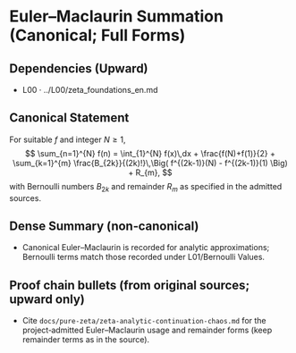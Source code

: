 # Euler–Maclaurin Summation (Canonical; Full Forms)

## Dependencies (Upward)
- L00 · ../L00/zeta_foundations_en.md

## Canonical Statement
For suitable $f$ and integer $N\ge 1$,
$$
\sum_{n=1}^{N} f(n) = \int_{1}^{N} f(x)\,dx + \frac{f(N)+f(1)}{2} + \sum_{k=1}^{m} \frac{B_{2k}}{(2k)!}\,\Big( f^{(2k-1)}(N) - f^{(2k-1)}(1) \Big) + R_{m},
$$
with Bernoulli numbers $B_{2k}$ and remainder $R_{m}$ as specified in the admitted sources.

## Dense Summary (non‑canonical)
- Canonical Euler–Maclaurin is recorded for analytic approximations; Bernoulli terms match those recorded under L01/Bernoulli Values.

## Proof chain bullets (from original sources; upward only)
- Cite `docs/pure-zeta/zeta-analytic-continuation-chaos.md` for the project‑admitted Euler–Maclaurin usage and remainder forms (keep remainder terms as in the source).
